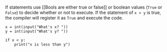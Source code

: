 If statements use [[Bools are either true or false]] or boolean values (`True` or `False`) to decide whether or not to execute. If the statement of `x > y` is true, the compiler will register it as `True` and execute the code.

```jupyter
x = int(input("What's x? "))
y = int(input("What's y? "))

if x < y:
    print("x is less than y")
```
